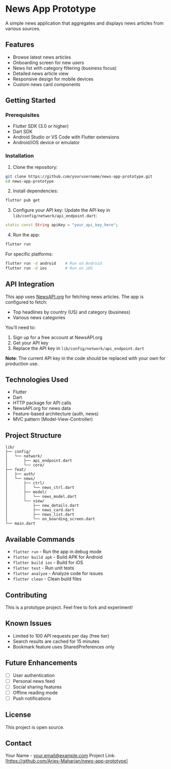 # News App Prototype

A simple news application that aggregates and displays news articles from various sources.

## Features

- Browse latest news articles
- Onboarding screen for new users
- News list with category filtering (business focus)
- Detailed news article view
- Responsive design for mobile devices
- Custom news card components

## Getting Started

### Prerequisites

- Flutter SDK (3.0 or higher)
- Dart SDK
- Android Studio or VS Code with Flutter extensions
- Android/iOS device or emulator

### Installation

1. Clone the repository:
```bash
git clone https://github.com/yourusername/news-app-prototype.git
cd news-app-prototype
```

2. Install dependencies:
```bash
flutter pub get
```

3. Configure your API key:
   Update the API key in `lib/config/network/api_endpoint.dart`:
```dart
static const String apiKey = "your_api_key_here";
```

4. Run the app:
```bash
flutter run
```

For specific platforms:
```bash
flutter run -d android    # Run on Android
flutter run -d ios        # Run on iOS
```

## API Integration

This app uses [NewsAPI.org](https://newsapi.org/) for fetching news articles. The app is configured to fetch:
- Top headlines by country (US) and category (business)
- Various news categories

You'll need to:
1. Sign up for a free account at NewsAPI.org
2. Get your API key
3. Replace the API key in `lib/config/network/api_endpoint.dart`

**Note**: The current API key in the code should be replaced with your own for production use.

## Technologies Used

- Flutter
- Dart
- HTTP package for API calls
- NewsAPI.org for news data
- Feature-based architecture (auth, news)
- MVC pattern (Model-View-Controller)

## Project Structure

```
lib/
├── config/
│   └── network/
│       ├── api_endpoint.dart
│       └── core/
├── feat/
│   ├── auth/
│   └── news/
│       ├── ctrl/
│       │   └── news_ctrl.dart
│       ├── model/
│       │   └── news_model.dart
│       └── view/
│           ├── new_details.dart
│           ├── news_card.dart
│           ├── news_list.dart
│           └── on_boarding_screen.dart
└── main.dart
```

## Available Commands

- `flutter run` - Run the app in debug mode
- `flutter build apk` - Build APK for Android
- `flutter build ios` - Build for iOS
- `flutter test` - Run unit tests
- `flutter analyze` - Analyze code for issues
- `flutter clean` - Clean build files

## Contributing

This is a prototype project. Feel free to fork and experiment!

## Known Issues

- Limited to 100 API requests per day (free tier)
- Search results are cached for 15 minutes
- Bookmark feature uses SharedPreferences only

## Future Enhancements

- [ ] User authentication
- [ ] Personal news feed
- [ ] Social sharing features
- [ ] Offline reading mode
- [ ] Push notifications

## License

This project is open source. 

## Contact

Your Name - your.email@example.com
Project Link: [https://github.com/Aries-Maharjan/news-app-prototype]
